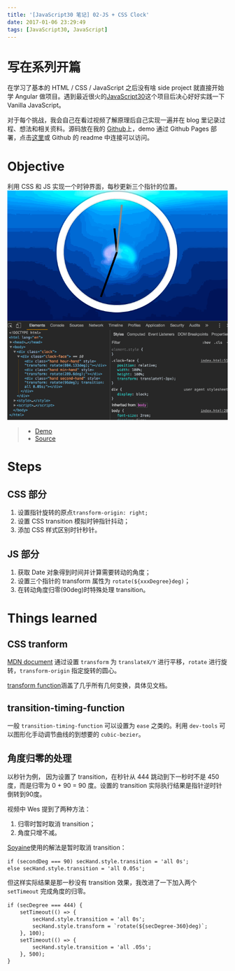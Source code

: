 ```yaml
---
title: '[JavaScript30 笔记] 02-JS + CSS Clock'
date: 2017-01-06 23:29:49
tags: [JavaScript30, JavaScript]
---
```


# 写在系列开篇
在学习了基本的 HTML / CSS / JavaScript 之后没有啥 side project 就直接开始学 Angular 做项目。遇到最近很火的[JavaScript30](https://JavaScript30.com)这个项目后决心好好实践一下 Vanilla JavaScript。

对于每个挑战，我会自己在看过视频了解原理后自己实现一遍并在 blog 里记录过程、想法和相关资料。源码放在我的 [Github](https://github.com/xg-wang/JavaScript30)上，demo 通过 Github Pages 部署，点击[这里](https://xg-wang.github.io/JavaScript30/)或 Github 的 readme 中连接可以访问。

# Objective
利用 CSS 和 JS 实现一个时钟界面，每秒更新三个指针的位置。
![Demo](JavaScript30-笔记-02-JS-CSS-Clock/js30-02.gif)

> - [Demo](https://xg-wang.github.io/JavaScript30/02%20-%20JS%20+%20CSS%20Clock)
> - [Source](https://github.com/xg-wang/JavaScript30/blob/master/02%20-%20JS%20%2B%20CSS%20Clock/index.html)

# Steps
## CSS 部分
1. 设置指针旋转的原点`transform-origin: right;`
2. 设置 CSS transition 模拟时钟指针抖动；
3. 添加 CSS 样式区别时针秒针。

## JS 部分
1. 获取 Date 对象得到时间并计算需要转动的角度；
2. 设置三个指针的 transform 属性为 `rotate(${xxxDegree}deg)`；
3. 在转动角度归零(90deg)时特殊处理 transition。

# Things learned
## CSS tranform
[MDN document](https://developer.mozilla.org/en-US/docs/Web/CSS/transform)
通过设置 `transform` 为 `translateX/Y` 进行平移，`rotate` 进行旋转，`transform-origin` 指定旋转的圆心。

[transform function](https://developer.mozilla.org/en-US/docs/Web/CSS/transform-function)涵盖了几乎所有几何变换，具体见文档。

## transition-timing-function
一般 `transition-timing-function` 可以设置为 `ease` 之类的。利用 `dev-tools` 可以图形化手动调节曲线的到想要的 `cubic-bezier`。

## 角度归零的处理
以秒针为例，
因为设置了 transition，在秒针从 444 跳动到下一秒时不是 450 度，而是归零为 0 + 90 = 90 度。设置的 transition 实际执行结果是指针逆时针倒转到90度。

视频中 Wes 提到了两种方法：
1. 归零时暂时取消 transition；
2. 角度只增不减。

[Soyaine](https://github.com/soyaine/JavaScript30/tree/master/02%20-%20JS%20%2B%20CSS%20Clock)使用的解法是暂时取消 transition：
```
if (secondDeg === 90) secHand.style.transition = 'all 0s';
else secHand.style.transition = 'all 0.05s';
```

但这样实际结果是那一秒没有 transition 效果，我改进了一下加入两个 `setTimeout` 完成角度的归零。
```
if (secDegree === 444) {
    setTimeout(() => {
        secHand.style.transition = 'all 0s';
        secHand.style.transform = `rotate(${secDegree-360}deg)`;
    }, 100);
    setTimeout(() => {
        secHand.style.transition = 'all .05s';
    }, 500);
}
```

